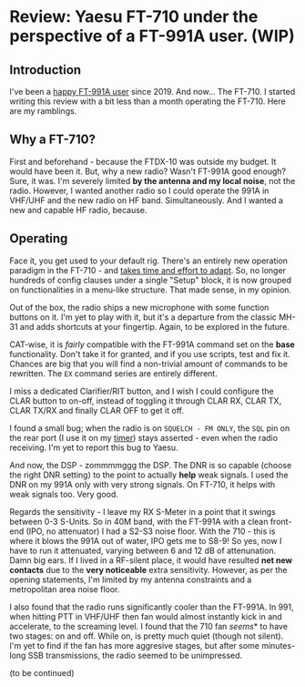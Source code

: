 # Review: Yaesu FT-710 under the perspective of a FT-991A user. (WIP)
## Introduction
I've been a [happy FT-991A user](https://github.com/rfrht/FT-991A/wiki/Review-FT-991A) since 2019. And now... The FT-710. I started writing this review with a bit less than a month operating the FT-710. Here are my ramblings.

## Why a FT-710?
First and beforehand - because the FTDX-10 was outside my budget. It would have been it. But, why a new radio? Wasn't FT-991A good enough? Sure, it was. I'm severely limited **by the antenna and my local noise**, not the radio. However, I wanted another radio so I could operate the 991A in VHF/UHF and the new radio on HF band. Simultaneously. And I wanted a new and capable HF radio, because.

## Operating
Face it, you get used to your default rig. There's an entirely new operation paradigm in the FT-710 - and [takes time and effort to adapt](https://github.com/rfrht/PY2RAF/blob/master/Improving-FT-710-usability.md). So, no longer hundreds of config clauses under a single "Setup" block, it is now grouped on functionalities in a menu-like structure. That made sense, in my opinion.

Out of the box, the radio ships a new microphone with some function buttons on it. I'm yet to play with it, but it's a departure from the classic MH-31 and adds shortcuts at your fingertip. Again, to be explored in the future.

CAT-wise, it is _fairly_ compatible with the FT-991A command set on the **base** functionality. Don't take it for granted, and if you use scripts, test and fix it. Chances are big that you will find a non-trivial amount of commands to be rewritten. The `EX` command series are entirely different.

I miss a dedicated Clarifier/RIT button, and I wish I could configure the CLAR button to on-off, instead of toggling it through CLAR RX, CLAR TX, CLAR TX/RX and finally CLAR OFF to get it off.

I found a small bug; when the radio is on `SQUELCH - FM ONLY`, the `SQL` pin on the rear port (I use it on my [timer](https://github.com/rfrht/Yaesu-OLED-TX-Timer)) stays asserted - even when the radio receiving. I'm yet to report this bug to Yaesu.

And now, the DSP - zommmmggg the DSP. The DNR is so capable (choose the right DNR setting) to the point to actually **help** weak signals. I used the DNR on my 991A only with very strong signals. On FT-710, it helps with weak signals too. Very good.

Regards the sensitivity - I leave my RX S-Meter in a point that it swings between 0-3 S-Units. So in 40M band, with the FT-991A with a clean front-end (IPO, no attenuator) I had a S2-S3 noise floor. With the 710 - this is where it blows the 991A out of water, IPO gets me to S8-9! So yes, now I have to run it attenuated, varying between 6 and 12 dB of attenunation. Damn big ears. If I lived in a RF-silent place, it would have resulted **net new contacts** due to the **very noticeable** extra sensitivity. However, as per the opening statements, I'm limited by my antenna constraints and a metropolitan area noise floor.

I also found that the radio runs significantly cooler than the FT-991A. In 991, when hitting PTT in VHF/UHF then fan would almost instantly kick in and accelerate, to the screaming level. I found that the 710 fan *seems** to have two stages: on and off. While on, is pretty much quiet (though not silent). I'm yet to find if the fan has more aggresive stages, but after some minutes-long SSB transmissions, the radio seemed to be unimpressed.

(to be continued)

